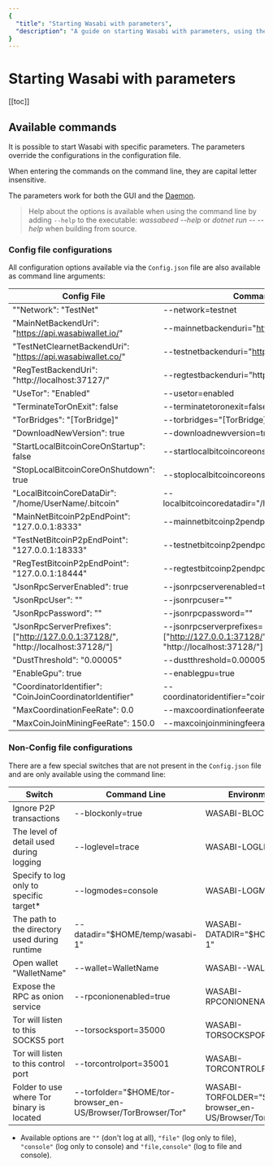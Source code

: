 ```yaml
---
{
  "title": "Starting Wasabi with parameters",
  "description": "A guide on starting Wasabi with parameters, using the command line interface. This is the Wasabi documentation, an archive of knowledge about the open-source, non-custodial and privacy-focused Bitcoin wallet for desktop."
}
---
```


# Starting Wasabi with parameters

[[toc]]

## Available commands

It is possible to start Wasabi with specific parameters.
The parameters override the configurations in the configuration file.

When entering the commands on the command line, they are capital letter insensitive.

The parameters work for both the GUI and the [Daemon](/using-wasabi/Daemon.md).

> Help about the options is available when using the command line by adding `--help` to the executable: _wassabeed --help_ or _dotnet run -- --help_ when building from source.

### Config file configurations

All configuration options available via the `Config.json` file are also available as command line arguments:

| Config File | Command Line | Environment variable |
|---------|--------|----------------------|
| ""Network": "TestNet" | --network=testnet | WASABI-NETWORK=testnet |
| "MainNetBackendUri": "https://api.wasabiwallet.io/" | --mainnetbackenduri="https://api.wasabiwallet.io/" | WASABI-MAINNETBACKENDURI="https://api.wasabiwallet.io/"|
| "TestNetClearnetBackendUri": "https://api.wasabiwallet.co/" | --testnetbackenduri="https://api.wasabiwallet.co/" | WASABI-TESTNETBACKENDURI="https://api.wasabiwallet.co/" |
| "RegTestBackendUri": "http://localhost:37127/" | --regtestbackenduri="http://localhost:37127/" | WASABI-REGTESTBACKENDURI="http://localhost:37127/" |
| "UseTor": "Enabled" | --usetor=enabled | WASABI-USETOR=enabled |
| "TerminateTorOnExit": false | --terminatetoronexit=false | WASABI-TERMINATETORONEXIT=false |
| "TorBridges": "[TorBridge]" | --torbridges="[TorBridge]" | WASABI-TORBRIDGES="[TorBridge]" |
| "DownloadNewVersion": true | --downloadnewversion=true | WASABI-DOWNLOADNEWVERSION=true |
| "StartLocalBitcoinCoreOnStartup": false | --startlocalbitcoincoreonstartup=false | WASABI-STARTLOCALBITCOINCOREONSTARTUP=false |
| "StopLocalBitcoinCoreOnShutdown": true | --stoplocalbitcoincoreonshutdown=true | WASABI-STOPLOCALBITCOINCOREONSHUTDOWN=true |
| "LocalBitcoinCoreDataDir": "/home/UserName/.bitcoin" | --localbitcoincoredatadir="/home/UserName/.bitcoin" | WASABI-LOCALBITCOINCOREDATADIR="/home/UserName/.bitcoin" |
| "MainNetBitcoinP2pEndPoint": "127.0.0.1:8333" | --mainnetbitcoinp2pendpoint="127.0.0.1:8333" | WASABI-MAINNETBITCOINP2PENDPOINT="127.0.0.1:8333" |
| "TestNetBitcoinP2pEndPoint": "127.0.0.1:18333" | --testnetbitcoinp2pendpoint="127.0.0.1:18333" | WASABI-TESTNETBITCOINP2PENDPOINT="127.0.0.1:18333" |
| "RegTestBitcoinP2pEndPoint": "127.0.0.1:18444" | --regtestbitcoinp2pendpoint="127.0.0.1:18444" | WASABI-REGTESTBITCOINP2PENDPOINT="127.0.0.1:18444" |
| "JsonRpcServerEnabled": true | --jsonrpcserverenabled=true | WASABI-JSONRPCSERVERENABLED=true |
| "JsonRpcUser": "" | --jsonrpcuser="" | WASABI-JSONRPCUSER="" |
| "JsonRpcPassword": "" | --jsonrpcpassword="" | WASABI-JSONRPCPASSWORD="" |
| "JsonRpcServerPrefixes":["http://127.0.0.1:37128/", "http://localhost:37128/"] | --jsonrpcserverprefixes=["http://127.0.0.1:37128/", "http://localhost:37128/"] | WASABI-JSONRPCSERVERPREFIXES=["http://127.0.0.1:37128/", "http://localhost:37128/"] |
| "DustThreshold": "0.00005" | --dustthreshold=0.00005 | WASABI-DUSTTHRESHOLD=0.00005 |
| "EnableGpu": true | --enablegpu=true | WASABI-ENABLEGPU=true |
| "CoordinatorIdentifier": "CoinJoinCoordinatorIdentifier" | --coordinatoridentifier="coinjoincoordinatoridentifier" | WASABI-COORDINATORIDENTIFIER="coinjoincoordinatoridentifier" |
| "MaxCoordinationFeeRate": 0.0 | --maxcoordinationfeerate=0.0 | WASABI-MAXCOORDINATIONFEERATE=0.0 |
| "MaxCoinJoinMiningFeeRate": 150.0 | --maxcoinjoinminingfeerate=150.0 | WASABI-MAXCOINJOINMININGFEERATE=150.0 |

### Non-Config file configurations

There are a few special switches that are not present in the `Config.json` file and are only available using the command line:

| Switch | Command Line | Environment variable |
|-------|-------------|---------------------|
| Ignore P2P transactions | --blockonly=true | WASABI-BLOCKONLY=true |
| The level of detail used during logging | --loglevel=trace | WASABI-LOGLEVEL=trace |
| Specify to log only to specific target* | --logmodes=console | WASABI-LOGMODES=console |
| The path to the directory used during runtime | --datadir="$HOME/temp/wasabi-1" | WASABI-DATADIR="$HOME/temp/wasabi-1" |
| Open wallet "WalletName" | --wallet=WalletName | WASABI--WALLET=WalletName |
| Expose the RPC as onion service | --rpconionenabled=true | WASABI-RPCONIONENABLED=true |
| Tor will listen to this SOCKS5 port | --torsocksport=35000 | WASABI-TORSOCKSPORT=35000 |
| Tor will listen to this control port | --torcontrolport=35001 | WASABI-TORCONTROLPORT=35001 |
| Folder to use where Tor binary is located | --torfolder="$HOME/tor-browser_en-US/Browser/TorBrowser/Tor" | WASABI-TORFOLDER="$HOME/tor-browser_en-US/Browser/TorBrowser/Tor" |

* Available options are `""` (don't log at all), `"file"` (log only to file), `"console"` (log only to console) and `"file,console"` (log to file and console).
